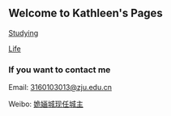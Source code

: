 ## Welcome to Kathleen's Pages

[Studying](http://kathleenqueen.work/FreeSolo/studying.html) 

[Life](https://kathleenqueen.work/FreeSolo/studying.html)


### If you want to contact me

Email: [3160103013@zju.edu.cn](3160103013@zju.edu.cn)

Weibo: [姽婳城现任城主](https://weibo.com/OnlyKathleenQueen)
